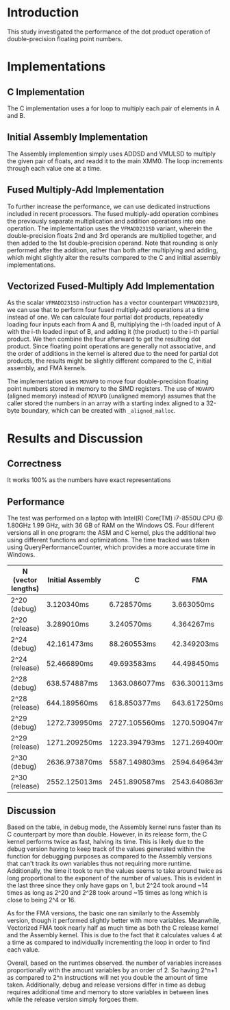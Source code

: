 # Introduction
This study investigated the performance of the dot product operation of double-precision floating point numbers.

# Implementations
## C Implementation
The C implementation uses a for loop to multiply each pair of elements in A and B.

## Initial Assembly Implementation
The Assembly implemention simply uses ADDSD and VMULSD to multiply the given pair of floats, and readd it to the main XMM0. The loop increments through each value one at a time. 

## Fused Multiply-Add Implementation
To further increase the performance, we can use dedicated instructions included in recent processors. The fused multiply-add operation combines the previously separate multiplication and addition operations into one operation. The implementation uses the `VFMADD231SD` variant, wherein the double-precision floats 2nd and 3rd operands are multiplied together, and then added to the 1st double-precision operand. Note that rounding is only performed after the addition, rather than both after multiplying and adding, which might slightly alter the results compared to the C and initial assembly implementations.

## Vectorized Fused-Multiply Add Implementation
As the scalar `VFMADD231SD` instruction has a vector counterpart `VFMADD231PD`, we can use that to perform four fused multiply-add operations at a time instead of one. We can calculate four partial dot products, repeatedly loading four inputs each from A and B, multiplying the i-th loaded input of A with the i-th loaded input of B, and adding it (the product) to the i-th partial product. We then combine the four afterward to get the resulting dot product. Since floating point operations are generally not associative, and the order of additions in the kernel is altered due to the need for partial dot products, the results might be slightly different compared to the C, initial assembly, and FMA kernels.

The implementation uses `MOVAPD` to move four double-precision floating point numbers stored in memory to the SIMD registers. The use of `MOVAPD` (aligned memory) instead of `MOVUPD` (unaligned memory) assumes that the caller stored the numbers in an array with a starting index aligned to a 32-byte boundary, which can be created with `_aligned_malloc`.

# Results and Discussion
## Correctness
It works 100% as the numbers have exact representations
## Performance
The test was performed on a laptop with Intel(R) Core(TM) i7-8550U CPU @ 1.80GHz 1.99 GHz, with 36 GB of RAM on the Windows OS. Four different versions all in one program: the ASM and C kernel, plus the additional two using different functions and optimizations. The time tracked was taken using QueryPerformanceCounter, which provides a more accurate time in Windows. 

| N (vector lengths) | Initial Assembly | C            | FMA          | Vectorized FMA |
| ------------------ | ---------------- | ------------ | ------------ | -------------- |
| 2^20 (debug)       | 3.120340ms       | 6.728570ms   | 3.663050ms   | 2.208210ms     |
| 2^20 (release)     | 3.289010ms       | 3.240570ms   | 4.364267ms   | 2.270147ms     |
| 2^24 (debug)       | 42.161473ms      | 88.260553ms  | 42.349203ms  | 23.812050ms    |
| 2^24 (release)     | 52.466890ms      | 49.693583ms  | 44.498450ms  | 24.706360ms    |
| 2^28 (debug)       | 638.574887ms     | 1363.086077ms| 636.300113ms | 320.098723ms   |
| 2^28 (release)     | 644.189560ms     | 618.850377ms | 643.617250ms | 330.266897ms   |
| 2^29 (debug)       | 1272.739950ms    | 2727.105560ms| 1270.509047ms| 634.302463ms   |
| 2^29 (release)     | 1271.209250ms    | 1223.394793ms| 1271.269400ms| 633.611443ms   |
| 2^30 (debug)       | 2636.973870ms    | 5587.149803ms| 2594.649643ms| 1335.510820ms  |
| 2^30 (release)     | 2552.125013ms    | 2451.890587ms| 2543.640863ms| 1261.811573ms  |


## Discussion

Based on the table, in debug mode, the Assembly kernel runs faster than its C counterpart by more than double. However, in its release form, the C kernel performs twice as fast, halving its time. This is likely due to the debug version having to keep track of the values generated within the function for debugging purposes as compared to the Assembly versions that can't track its own variables thus not requiring more runtime. Additionally, the time it took to run the values seems to take around twice as long proportional to the exponent of the number of values. This is evident in the last three since they only have gaps on 1, but 2^24 took around ~14 times as long as 2^20 and 2^28 took around ~15 times as long which is close to being 2^4 or 16.

As for the FMA versions, the basic one ran similarly to the Assembly version, though it performed slightly better with more variables. Meanwhile, Vectorized FMA took nearly half as much time as both the C release kernel and the Assembly kernel. This is due to the fact that it calculates values 4 at a time as compared to individually incrementing the loop in order to find each value.

Overall, based on the runtimes observed. the number of variables increases proportionally with the amount variables by an order of 2. So having 2^n+1 as compared to 2^n instructions will net you double the amount of time taken. Additionally, debug and release versions differ in time as debug requires additional time and memory to store variables in between lines while the release version simply forgoes them. 
